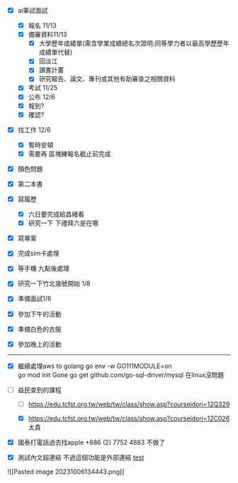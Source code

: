 - [x] ai筆試面試
	- [x] 報名 11/13
	- [x] 備審資料11/13
		- [x] 大學歷年成績單(需含學業成績總名次證明;同等學力者以最高學歷歷年成績單代替)
		- [x] 回淡江
		- [x] 讀書計畫
		- [x] 研究報告、論文、專刊或其他有助審查之相關資料
	- [x] 考試 11/25
	- [x] 公布 12/6
	- [x] 報到?
	- [x] 確認?
- [x] 找工作 12/6
	- [x] 暫時安頓
	- [x] 需要再 區塊練報名截止前完成
	
- [x] 顏色問題
- [x] 第二本書
- [x] 寫履歷
	- [x] 六日要完成給昌緒看
	- [x] 研究一下 下禮拜六是在哪
- [x] 寫專案
- [x] 完成sim卡處理
- [x] 等手機 九點後處理
- [x] 研究一下竹北幾號開始 1/8
- [x] 準備面試1/6
- [x] 參加下午的活動
- [x] 準備白色的衣服
- [x] 參加晚上的活動


-------------------


- [x] 繼續處理aws to golang
	 go env -w GO111MODULE=on      
	 go mod init Gone
	 go get github.com/go-sql-driver/mysql
	 在linux沒問題


- [ ] 益民查到的課程
	- [ ] https://edu.tcfst.org.tw/web/tw/class/show.asp?courseidori=12Q329
	
	- [x] https://edu.tcfst.org.tw/web/tw/class/show.asp?courseidori=12C026
		太貴
	
	



- [x] 國泰打電話過去找apple
	+886 (2) 7752 4883
	不做了
- [x] 測試內文超連結 不過這個功能是外部連結
[test](#Target )

![[Pasted image 20231006134443.png]]
